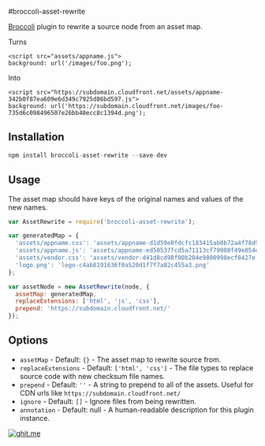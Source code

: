 #broccoli-asset-rewrite

[Broccoli](https://github.com/broccolijs/broccoli) plugin to rewrite a source node from an asset map.

Turns

```
<script src="assets/appname.js">
background: url('/images/foo.png');
```

Into

```
<script src="https://subdomain.cloudfront.net/assets/appname-342b0f87ea609e6d349c7925d86bd597.js">
background: url('https://subdomain.cloudfront.net/images/foo-735d6c098496507e26bb40ecc8c1394d.png');
```

## Installation

```js
npm install broccoli-asset-rewrite --save-dev
```

## Usage

The asset map should have keys of the original names and values of the new names.

```js
var AssetRewrite = require('broccoli-asset-rewrite');

var generatedMap = {
  'assets/appname.css': 'assets/appname-d1d59e0fdcfc183415ab0b72a4f78d9c.css',
  'assets/appname.js': 'assets/appname-ed50537fcd5a71113cf79908f49e854d.js',
  'assets/vendor.css': 'assets/vendor-d41d8cd98f00b204e9800998ecf8427e.css',
  'logo.png': 'logo-c4ab8191636f0a520d1f7f7a82c455a3.png'
};

var assetNode = new AssetRewrite(node, {
  assetMap: generatedMap,
  replaceExtensions: ['html', 'js', 'css'],
  prepend: 'https://subdomain.cloudfront.net/'
});
```

## Options

  - `assetMap` - Default: `{}` - The asset map to rewrite source from.
  - `replaceExtensions` - Default: `['html', 'css']` - The file types to replace source code with new checksum file names.
  - `prepend` - Default: `''` - A string to prepend to all of the assets. Useful for CDN urls like `https://subdomain.cloudfront.net/`
  - `ignore` - Default: `[]` - Ignore files from being rewritten.
  - `annotation` - Default: null - A human-readable description for this plugin instance.

[![ghit.me](https://ghit.me/badge.svg?repo=rickharrison/broccoli-asset-rewrite)](https://ghit.me/repo/rickharrison/broccoli-asset-rewrite)
